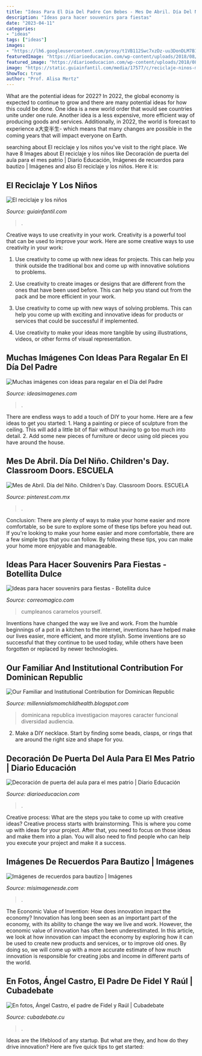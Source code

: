 ```yaml
---
title: "Ideas Para El Dia Del Padre Con Bebes - Mes De Abril. Día Del Niño. Children&#039;s Day. Classroom Doors. Escuela"
description: "Ideas para hacer souvenirs para fiestas"
date: "2023-04-11"
categories:
- "ideas"
tags: ["ideas"]
images:
- "https://lh6.googleusercontent.com/proxy/t1VB112Swc7xzDz-uu3DonDLM7B1yfsMxZ8st4bIE70WZSlF36LxZvtyL-d_DAaUgIL22gcp4ZFW_o24iLbOe9FPwPs=w1200-h630-n-k-no-nu"
featuredImage: "https://diarioeducacion.com/wp-content/uploads/2018/08/puertas-independencia-9.jpg"
featured_image: "https://diarioeducacion.com/wp-content/uploads/2018/08/puertas-independencia-9.jpg"
image: "https://static.guiainfantil.com/media/17577/c/reciclaje-ninos-md.jpg"
ShowToc: true
author: "Prof. Alisa Mertz"
---
```



What are the potential ideas for 2022?
In 2022, the global economy is expected to continue to grow and there are many potential ideas for how this could be done. One idea is a new world order that would see countries unite under one rule. Another idea is a less expensive, more efficient way of producing goods and services. Additionally, in 2022, the world is forecast to experience a大变半生- which means that many changes are possible in the coming years that will impact everyone on Earth.

	

		
searching about El reciclaje y los niños you've visit to the right place. We have 8 Images about El reciclaje y los niños like Decoración de puerta del aula para el mes patrio | Diario Educación, Imágenes de recuerdos para bautizo | Imágenes and also El reciclaje y los niños. Here it is:
		
    
## El Reciclaje Y Los Niños

<img loading=lazy src="https://static.guiainfantil.com/media/17577/c/reciclaje-ninos-md.jpg" onerror="this.onerror=null;this.src='https://tse2.mm.bing.net/th?id=OIP.kGEd0FjaKoUnD8LdLASPPQHaD4&amp;pid=15.1';" alt="El reciclaje y los niños">

_Source: guiainfantil.com_

>. 

	

Creative ways to use creativity in your work.
Creativity is a powerful tool that can be used to improve your work. Here are some creative ways to use creativity in your work:
1. Use creativity to come up with new ideas for projects. This can help you think outside the traditional box and come up with innovative solutions to problems.

2. Use creativity to create images or designs that are different from the ones that have been used before. This can help you stand out from the pack and be more efficient in your work.

3. Use creativity to come up with new ways of solving problems. This can help you come up with exciting and innovative ideas for products or services that could be successful if implemented.

4. Use creativity to make your ideas more tangible by using illustrations, videos, or other forms of visual representation.

    
## Muchas Imágenes Con Ideas Para Regalar En El Día Del Padre

<img loading=lazy src="https://ideasimagenes.com/wp-content/uploads/2016/06/Regalos-para-el-día-del-padre-handmade-9.jpg" onerror="this.onerror=null;this.src='https://tse4.mm.bing.net/th?id=OIP.E1dDi4tgjJFPgYGfBrEdrgHaGe&amp;pid=15.1';" alt="Muchas imágenes con ideas para regalar en el Día del Padre">

_Source: ideasimagenes.com_

>. 

	

There are endless ways to add a touch of DIY to your home. Here are a few ideas to get you started: 1. Hang a painting or piece of sculpture from the ceiling. This will add a little bit of flair without having to go too much into detail. 2. Add some new pieces of furniture or decor using old pieces you have around the house.
    
## Mes De Abril. Día Del Niño. Children&#039;s Day. Classroom Doors. ESCUELA

<img loading=lazy src="https://i.pinimg.com/originals/91/75/62/9175623873fb76f752ce642e4a0bdd8b.jpg" onerror="this.onerror=null;this.src='https://tse3.mm.bing.net/th?id=OIP.mx3nLBYy_t-AS33w_q5yNAHaJ4&amp;pid=15.1';" alt="Mes de Abril. Día del Niño. Children&#039;s Day. Classroom Doors. ESCUELA">

_Source: pinterest.com.mx_

>. 

	

Conclusion: There are plenty of ways to make your home easier and more comfortable, so be sure to explore some of these tips before you head out.
If you're looking to make your home easier and more comfortable, there are a few simple tips that you can follow. By following these tips, you can make your home more enjoyable and manageable.

    
## Ideas Para Hacer Souvenirs Para Fiestas - Botellita Dulce

<img loading=lazy src="http://www.correomagico.com/cumpleanos/imagenes/souv-1.jpg" onerror="this.onerror=null;this.src='https://tse1.mm.bing.net/th?id=OIP.8Wm4r9P2n8YvOdDP7xPxgwHaE5&amp;pid=15.1';" alt="Ideas para hacer souvenirs para fiestas - Botellita dulce">

_Source: correomagico.com_

>cumpleanos caramelos yourself. 

	

Inventions have changed the way we live and work. From the humble beginnings of a pot in a kitchen to the internet, inventions have helped make our lives easier, more efficient, and more stylish. Some inventions are so successful that they continue to be used today, while others have been forgotten or replaced by newer technologies.

    
## Our Familiar And Institutional Contribution For Dominican Republic

<img loading=lazy src="https://lh6.googleusercontent.com/proxy/t1VB112Swc7xzDz-uu3DonDLM7B1yfsMxZ8st4bIE70WZSlF36LxZvtyL-d_DAaUgIL22gcp4ZFW_o24iLbOe9FPwPs=w1200-h630-n-k-no-nu" onerror="this.onerror=null;this.src='https://tse2.mm.bing.net/th?id=OIP.2wjBk8SBQGIS8Mx2owY5ZwHaFj&amp;pid=15.1';" alt="Our Familiar and Institutional Contribution for Dominican Republic">

_Source: millennialsmomchildhealth.blogspot.com_

>dominicana republica investigacion mayores caracter funcional diversidad audiencia. 

	

2. Make a DIY necklace. Start by finding some beads, clasps, or rings that are around the right size and shape for you.

    
## Decoración De Puerta Del Aula Para El Mes Patrio | Diario Educación

<img loading=lazy src="https://diarioeducacion.com/wp-content/uploads/2018/08/puertas-independencia-9.jpg" onerror="this.onerror=null;this.src='https://tse2.mm.bing.net/th?id=OIP.gZ1ZKuSF6J6wkhy8Vp4kNQHaNK&amp;pid=15.1';" alt="Decoración de puerta del aula para el mes patrio | Diario Educación">

_Source: diarioeducacion.com_

>. 

	

Creative process: What are the steps you take to come up with creative ideas?
Creative process starts with brainstorming. This is where you come up with ideas for your project. After that, you need to focus on those ideas and make them into a plan. You will also need to find people who can help you execute your project and make it a success.

    
## Imágenes De Recuerdos Para Bautizo | Imágenes

<img loading=lazy src="https://misimagenesde.com/wp-content/uploads/2017/04/recuerdos-para-bautizo-2.jpg" onerror="this.onerror=null;this.src='https://tse2.mm.bing.net/th?id=OIP.QRwGXuKSg5RGkc1PgFTnhgHaFj&amp;pid=15.1';" alt="Imágenes de recuerdos para bautizo | Imágenes">

_Source: misimagenesde.com_

>. 

	

The Economic Value of Invention: How does innovation impact the economy?
Innovation has long been seen as an important part of the economy, with its ability to change the way we live and work. However, the economic value of innovation has often been underestimated. In this article, we look at how innovation can impact the economy by exploring how it can be used to create new products and services, or to improve old ones. By doing so, we will come up with a more accurate estimate of how much innovation is responsible for creating jobs and income in different parts of the world.

    
## En Fotos, Ángel Castro, El Padre De Fidel Y Raúl | Cubadebate

<img loading=lazy src="http://www.cubadebate.cu/wp-content/uploads/2019/06/Don-Ángel-Castro-Argiz-01.jpg" onerror="this.onerror=null;this.src='https://tse2.mm.bing.net/th?id=OIP.HOXU-EmyGWp_wJDpyra1dAHaKI&amp;pid=15.1';" alt="En fotos, Ángel Castro, el padre de Fidel y Raúl | Cubadebate">

_Source: cubadebate.cu_

>. 

	

Ideas are the lifeblood of any startup. But what are they, and how do they drive innovation? Here are five quick tips to get started: 

